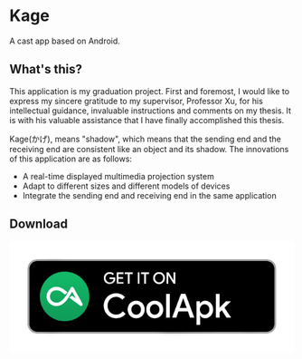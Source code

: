 # Kage
A cast app based on Android.

## What's this?
This application is my graduation project. First and foremost, I would like to express my sincere gratitude to my supervisor, Professor Xu, for his intellectual guidance, invaluable instructions and comments on my thesis. It is with his valuable assistance that I have finally accomplished this thesis.

Kage(かげ), means "shadow", which means that the sending end and the receiving end are consistent like an object and its shadow. The innovations of this application are as follows:

- A real-time displayed multimedia projection system
- Adapt to different sizes and different models of devices
- Integrate the sending end and receiving end in the same application

## Download
[![CoolApk](/source/coolapk-badge.png)](https://www.coolapk.com/apk/com.absinthe.kage)